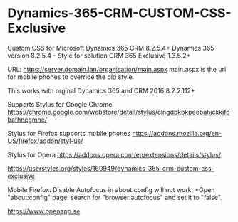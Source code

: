 # Dynamics-365-CRM-CUSTOM-CSS-Exclusive

Custom CSS for Microsoft Dynamics 365 CRM 8.2.5.4+
Dynamics 365 version 8.2.5.4 - Style for solution CRM 365 Exclusive 1.3.5.2+

URL: https://server.domain.lan/organisation/main.aspx
main.aspx is the url for mobile phones to override the old style.

This works with orginal Dynamics 365 and CRM 2016 8.2.2.112+

Supports
Stylus for Google Chrome
https://chrome.google.com/webstore/detail/stylus/clngdbkpkpeebahjckkjfobafhncgmne/

Stylus for Firefox supports mobile phones
https://addons.mozilla.org/en-US/firefox/addon/styl-us/

Stylus for Opera
https://addons.opera.com/en/extensions/details/stylus/

https://userstyles.org/styles/160949/dynamics-365-crm-custom-css-exclusive

Mobile Firefox:
Disable Autofocus in about:config will not work.
*Open "about:config" page: search for "browser.autofocus" and set it to "false".

https://www.openapp.se
